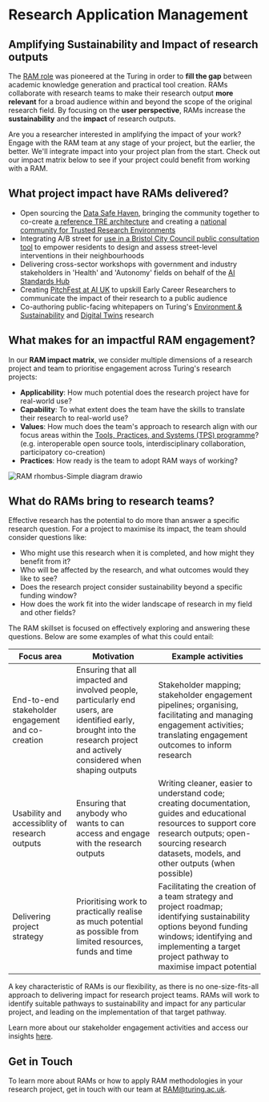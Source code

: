 # Research Application Management
## Amplifying Sustainability and Impact of research outputs

The [RAM role](https://the-turing-way.netlify.app/collaboration/research-infrastructure-roles/ram.html) was pioneered at the Turing in order to **fill the gap** between academic knowledge generation and practical tool creation. 
RAMs collaborate with research teams to make their research output **more relevant** for a broad audience within and beyond the scope of the original research field.
By focusing on the **user perspective**, RAMs increase the **sustainability** and the **impact** of research outputs. 

Are you a researcher interested in amplifying the impact of your work? Engage with the RAM team at any stage of your project, but the earlier, the better. We'll integrate impact into your project plan from the start. Check out our impact matrix below to see if your project could benefit from working with a RAM.

## What project impact have RAMs delivered?
* Open sourcing the [Data Safe Haven](https://www.turing.ac.uk/research/research-projects/data-safe-havens-cloud), bringing the community together to co-create [a reference TRE architecture](https://github.com/sa-tre/satre-specification) and creating a [national community for Trusted Research Environments](https://github.com/uk-tre/website)
* Integrating A/B street for [use in a Bristol City Council public consultation tool](https://www.turing.ac.uk/blog/street-smart-putting-neighbourhood-design-hands-bristol-residents) to empower residents to design and assess street-level interventions in their neighbourhoods
* Delivering cross-sector workshops with government and industry stakeholders in 'Health' and 'Autonomy' fields on behalf of the [AI Standards Hub](https://aistandardshub.org/)
* Creating [PitchFest at AI UK](https://www.turing.ac.uk/news/first-pitchfest-winner-announced-ai-uk-2023) to upskill Early Career Researchers to communicate the impact of their research to a public audience
* Co-authoring public-facing whitepapers on Turing's [Environment & Sustainability](https://www.turing.ac.uk/news/publications/tackling-climate-change-data-science-and-ai) and [Digital Twins](https://www.turing.ac.uk/news/publications/towards-ecosystems-connected-digital-twins-address-global-challenges) research

## What makes for an impactful RAM engagement?
In our **RAM impact matrix**, we consider multiple dimensions of a research project and team to prioritise engagement across Turing's research projects:
* **Applicability**: How much potential does the research project have for real-world use?
* **Capability**: To what extent does the team have the skills to translate their research to real-world use?
* **Values**: How much does the team's approach to research align with our focus areas within the [Tools, Practices, and Systems (TPS) programme](https://www.turing.ac.uk/research/research-programmes/tools-practices-and-systems)? (e.g. interoperable open source tools, interdisciplinary collaboration, participatory co-creation)
* **Practices**: How ready is the team to adopt RAM ways of working?
 
![RAM rhombus-Simple diagram drawio](https://github.com/alan-turing-institute/research-application-management/assets/5104098/19d17aff-5caa-441f-8703-1497553b1ab3)

## What do RAMs bring to research teams?

Effective research has the potential to do more than answer a specific research question. For a project to maximise its impact, the team should consider questions like:
- Who might use this research when it is completed, and how might they benefit from it?
- Who will be affected by the research, and what outcomes would they like to see?
- Does the research project consider sustainability beyond a specific funding window?
- How does the work fit into the wider landscape of research in my field and other fields?

The RAM skillset is focused on effectively exploring and answering these questions. Below are some examples of what this could entail:

| Focus area | Motivation | Example activities |
| ---------- | --------- | ------------------ |
| End-to-end stakeholder engagement and co-creation | Ensuring that all impacted and involved people, particularly end users, are identified early, brought into the research project and actively considered when shaping outputs | Stakeholder mapping; stakeholder engagement pipelines; organising, facilitating and managing engagement activities; translating engagement outcomes to inform research |
| Usability and accessiblity of research outputs | Ensuring that anybody who wants to can access and engage with the research outputs | Writing cleaner, easier to understand code; creating documentation, guides and educational resources to support core research outputs; open-sourcing research datasets, models, and other outputs (when possible) |
| Delivering project strategy | Prioritising work to practically realise as much potential as possible from limited resources, funds and time | Facilitating the creation of a team strategy and project roadmap; identifying sustainability options beyond funding windows; identifying and implementing a target project pathway to maximise impact potential |

A key characteristic of RAMs is our flexibility, as there is no one-size-fits-all approach to delivering impact for research project teams. RAMs will work to identify suitable pathways to sustainability and impact for any particular project, and leading on the implementation of that target pathway.

Learn more about our stakeholder engagement activities and access our insights [here](https://the-turing-way.netlify.app/collaboration/stakeholder-engagement.html).

## Get in Touch
To learn more about RAMs or how to apply RAM methodologies in your research project, get in touch with our team at RAM@turing.ac.uk.

